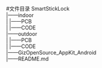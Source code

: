 #文件目录
SmartStickLock  
  |——indoor  
  |   |——PCB  
  |   |——CODE  
  |——outdoor  
  |   |——PCB  
  |   |——CODE  
  |——GizOpenSource_AppKit_Android  
  |——README.md

